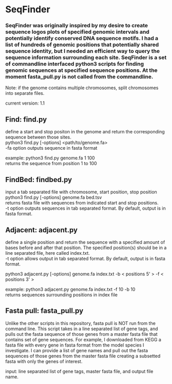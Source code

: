 # SeqFinder

### SeqFinder was originally inspired by my desire to create sequence logos plots of specified genomic intervals  and potentially identify conserved DNA sequence motifs. I had a list of hundreds of genomic positions that potentially shared sequence identity, but I needed an efficient way to query the sequence information surrounding each site. SeqFinder is a set of commandline interfaced python3 scripts for finding genomic sequences at specified sequence positions. At the moment fasta_pull.py is not called from the commandline.  

Note: if the genome contains multiple chromosomes, split chromosomes into separate files. 

current version: 1.1

## Find: find.py
define a start and stop positon in the genome and return the corresponding sequence between those sites.\
python3 find.py [-options] <path/to/genome.fa> <start> <stop>\
-fa option outputs sequence in fasta format
  
example: python3 find.py genome.fa 1 100\
returns the sequence from position 1 to 100


## FindBed: findbed.py
input a tab separated file with chromosome, start position, stop position\
python3 find.py [-options] genome.fa bed.tsv\
returns fasta file with sequences from indicated start and stop positions. \
-t option outputs sequences in tab separated format. By default, output is in fasta format.


## Adjacent: adjacent.py
define a single position and return the sequence with a specified amount of bases before and after that position.
The specified position(s) should be in a line separated file, here called index.txt. \
-t option allows output in tab separated format. By default, output is in fasta format.

python3 adjacent.py [-options] genome.fa index.txt -b < positions 5' > -f < positions 3' >

example: python3 adjacent.py genome.fa index.txt -f 10 -b 10\
returns sequences surrounding positions in index file

## Fasta pull: fasta_pull.py
Unlike the other scripts in this repository, fasta pull is NOT run from the command line. This script takes in a line separated list of gene tags, and pulls out the fasta sequence of those genes from a master fasta file that contains set of gene sequences. For example, I downloaded from KEGG a fasta file with every gene in fasta format from the model species I investigate. I can provide a list of gene names and pull out the fasta sequences of those genes from the master fasta file creating a subsetted fasta with only the genes of interest. 

input: line separated list of gene tags, master fasta file, and output file name. 
